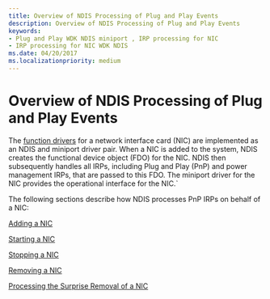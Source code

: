 ```yaml
---
title: Overview of NDIS Processing of Plug and Play Events
description: Overview of NDIS Processing of Plug and Play Events
keywords:
- Plug and Play WDK NDIS miniport , IRP processing for NIC
- IRP processing for NIC WDK NDIS
ms.date: 04/20/2017
ms.localizationpriority: medium
---
```


# Overview of NDIS Processing of Plug and Play Events





The [function drivers](../kernel/function-drivers.md) for a network interface card (NIC) are implemented as an NDIS and miniport driver pair. When a NIC is added to the system, NDIS creates the functional device object (FDO) for the NIC. NDIS then subsequently handles all IRPs, including Plug and Play (PnP) and power management IRPs, that are passed to this FDO. The miniport driver for the NIC provides the operational interface for the NIC.\`

The following sections describe how NDIS processes PnP IRPs on behalf of a NIC:

[Adding a NIC](adding-a-nic.md)

[Starting a NIC](starting-a-nic.md)

[Stopping a NIC](stopping-a-nic.md)

[Removing a NIC](removing-a-nic.md)

[Processing the Surprise Removal of a NIC](processing-the-surprise-removal-of-a-nic--windows-vista-.md)

 

